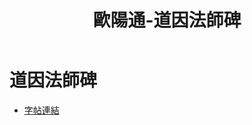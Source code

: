 ﻿---
title: '歐陽通-道因法師碑'
tags: ['歐陽通', '碑刻', '楷書']
order: 8
---
# 道因法師碑
* [字帖連結](https://openmuseum.tw/muse/digi_object/db881fc0b579f5275dff79570323699b)